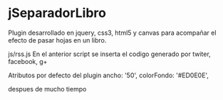 ﻿jSeparadorLibro
===============

Plugin desarrollado en jquery, css3, html5 y canvas para acompañar el efecto de pasar hojas en un libro.

 js/rss.js
 En el anterior script se inserta el codigo generado por twiter, facebook, g+


Atributos por defecto del plugin
ancho: '50',
colorFondo: '#ED0E0E',

despues de mucho tiempo